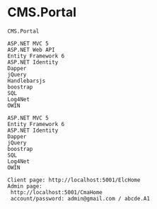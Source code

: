 # CMS.Portal
    CMS.Portal

    ASP.NET MVC 5
    ASP.NET Web API
    Entity Framework 6
    ASP.NET Identity
    Dapper
    jQuery
    Handlebarsjs
    boostrap
    SQL
    Log4Net
    OWIN

    ASP.NET MVC 5
    Entity Framework 6
    ASP.NET Identity
    Dapper
    jQuery
    boostrap
    SQL
    Log4Net
    OWIN

    Client page: http://localhost:5001/ElcHome
    Admin page: 
     http://localhost:5001/CmaHome
     account/password: admin@gmail.com / abcde.A1
